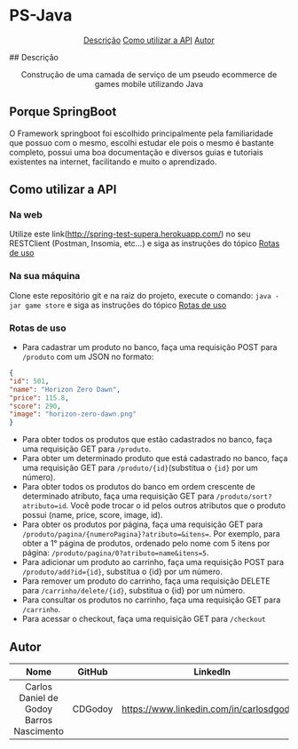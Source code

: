 

# PS-Java
<p align="center">
<a href="##Descrição">Descrição</a>
<a href="##Como utilizar a API">Como utilizar a API</a>
<a href="##Autor">Autor</a>
</p>
## Descrição
<p align="center">Construção de uma camada de serviço de um pseudo ecommerce de games mobile utilizando Java</p>
<p align="center">

## Porque SpringBoot
O Framework springboot foi escolhido principalmente pela familiaridade que possuo com o mesmo, escolhi estudar ele pois o mesmo é bastante completo, possui uma boa documentação e diversos guias e tutoriais existentes na internet, facilitando e muito o aprendizado.
 
## Como utilizar a API
### Na web
Utilize este link(http://spring-test-supera.herokuapp.com/) no seu RESTClient (Postman, Insomia, etc...) e siga as instruções do tópico <a href="###Rotas de uso">Rotas de uso</a>

### Na sua máquina
Clone este repositório git e na raiz do projeto, execute o comando:  `java -jar game store`  e siga as instruções do tópico <a href="###Rotas de uso">Rotas de uso</a>

### Rotas de uso

 - Para cadastrar um produto no banco, faça uma requisição POST para `/produto` com um JSON no formato:
```json
{
"id": 501,
"name": "Horizon Zero Dawn",
"price": 115.8,
"score": 290,
"image": "horizon-zero-dawn.png"
}
```

 - Para obter todos os produtos que estão cadastrados no banco, faça uma requisição GET para `/produto`.
 - Para obter um determinado produto que está cadastrado no banco, faça uma requisição GET para `/produto/{id}`(substitua o `{id}` por um número).
 - Para obter todos os produtos do banco em ordem crescente de determinado atributo, faça uma requisição GET para `/produto/sort?atributo=id`. Você pode trocar o id pelos outros atributos que o produto possui (name, price, score, image, id).
 - Para obter os produtos por página, faça uma requisição GET para `/produto/pagina/{numeroPagina}?atributo=&itens=`. Por exemplo, para obter a 1° página de produtos, ordenado pelo nome com 5 itens por página: `/produto/pagina/0?atributo=name&itens=5`.
 - Para adicionar um produto ao carrinho, faça uma requisição POST para `/produto/add?id={id}`, substitua o {id} por um número.
 - Para remover um produto do carrinho, faça uma requisição DELETE para `/carrinho/delete/{id}`, substitua o {id} por um número.
 - Para consultar os produtos no carrinho, faça uma requisição GET para `/carrinho`.
 - Para acessar o checkout, faça uma requisição GET para `/checkout`
 

## Autor

| Nome | GitHub |LinkedIn|
| :---: | :---: |:---: |
| Carlos Daniel de Godoy Barros Nascimento  | CDGodoy |https://www.linkedin.com/in/carlosdgodoy/|

